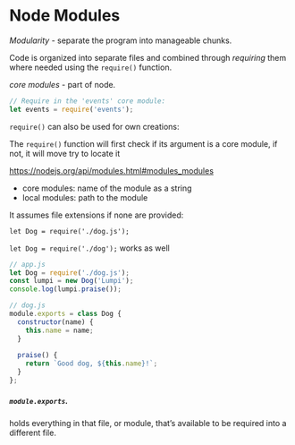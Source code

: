 

# Node Modules

*Modularity* - separate the program into manageable chunks.

Code is organized into separate files and combined through *requiring* them where needed using the `require()` function.

 *core modules* - part of node. 

```js
// Require in the 'events' core module:
let events = require('events');
```

`require()` can also be used for own creations:

The `require()` function will first check if its argument is a core module, if not, it will move try to locate it

https://nodejs.org/api/modules.html#modules_modules

- core modules: name of the module as a string
- local modules: path to the module

It assumes file extensions if none are provided: 

`let Dog = require('./dog.js');`

`let Dog = require('./dog');` works as well

```js
// app.js
let Dog = require('./dog.js');
const lumpi = new Dog('Lumpi');
console.log(lumpi.praise());
```



```js
// dog.js
module.exports = class Dog {
  constructor(name) {
    this.name = name;
  }
 
  praise() {
    return `Good dog, ${this.name}!`;
  }
};
```



##### `module.exports`.

holds everything in that file, or module, that’s available to be required into a different file.